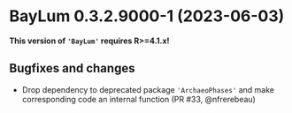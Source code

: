 




<!-- NEWS.md was auto-generated by NEWS.Rmd. Please DO NOT edit by hand!-->

# BayLum 0.3.2.9000-1 (2023-06-03)

**This version of `'BayLum'` requires R\>=4.1.x!**

## Bugfixes and changes

- Drop dependency to deprecated package `'ArchaeoPhases'` and make
  corresponding code an internal function (PR \#33, @nfrerebeau)
